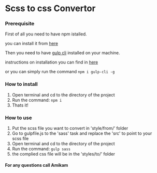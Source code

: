 # Scss to css Convertor

### Prerequisite

First of all you need to have npm istalled.

you can install it from [here](https://nodejs.org/en/)

Then you need to have [gulp cli](https://gulpjs.com/) installed on your machine.

instructions on installation you can find in [here](https://gulpjs.com/)

or you can simply run the command `npm i gulp-cli -g`

### How to install

1. Open terminal and cd to the directory of the project
2. Run the command: `npm i`
3. Thats it!

### How to use

1. Put the scss file you want to convert in 'style/from/' folder
2. Go to gulpfile.js to the 'sass' task and replace the 'src' to point to your scss file
3. Open terminal and cd to the directory of the project
4. Run the command: `gulp sass`
5. the complied css file will be in the 'styles/to/' folder

#### For any questions call Amikam

